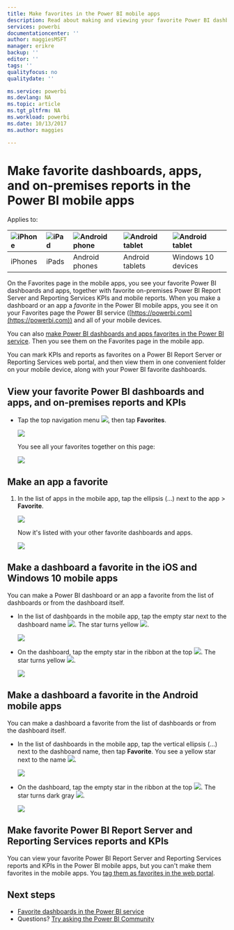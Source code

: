 ```yaml
---
title: Make favorites in the Power BI mobile apps
description: Read about making and viewing your favorite Power BI dashboards, apps, and Power BI Report Server and Reporting Services reports and KPIs in the mobile apps.
services: powerbi
documentationcenter: ''
author: maggiesMSFT
manager: erikre
backup: ''
editor: ''
tags: ''
qualityfocus: no
qualitydate: ''

ms.service: powerbi
ms.devlang: NA
ms.topic: article
ms.tgt_pltfrm: NA
ms.workload: powerbi
ms.date: 10/13/2017
ms.author: maggies

---
```

# Make favorite dashboards, apps, and on-premises reports in the Power BI mobile apps
Applies to:

| ![iPhone](media/mobile-apps-favorites/iphone-logo-50-px.png) | ![iPad](media/mobile-apps-favorites/ipad-logo-50-px.png) | ![Android phone](media/mobile-apps-favorites/android-phone-logo-50-px.png) | ![Android tablet](media/mobile-apps-favorites/android-tablet-logo-50-px.png) | ![Android tablet](media/mobile-apps-favorites/win-10-logo-50-px.png) |
|:--- |:--- |:--- |:--- |:--- |
| iPhones |iPads |Android phones |Android tablets |Windows 10 devices |

On the Favorites page in the mobile apps, you see your favorite Power BI dashboards and apps, together with favorite on-premises Power BI Report Server and Reporting Services KPIs and mobile reports. When you make a dashboard or an app a *favorite* in the Power BI mobile apps, you see it on your Favorites page the Power BI service ([https://powerbi.com](https://powerbi.com)) and all of your mobile devices. 

You can also [make Power BI dashboards and apps favorites in the Power BI service](service-dashboard-favorite.md). Then you see them on the Favorites page in the mobile app.

You can mark KPIs and reports as favorites on a Power BI Report Server or Reporting Services web portal, and then view them in one convenient folder on your mobile device, along with your Power BI favorite dashboards.

## View your favorite Power BI dashboards and apps, and on-premises reports and KPIs
* Tap the top navigation menu ![](media/mobile-apps-favorites/power-bi-iphone-global-nav-button.png), then tap **Favorites**.
  
  ![](media/mobile-apps-favorites/power-bi-ipad-faves-pbi-report-server.png)
  
  You see all your favorites together on this page:
  
  ![](media/mobile-apps-favorites/power-bi-ipad-favorites.png)

## Make an app a favorite
1. In the list of apps in the mobile app, tap the ellipsis (...) next to the app > **Favorite**.
   
    ![](media/mobile-apps-favorites/power-bi-android-favorite-app-ellipsis.png)
   
    Now it's listed with your other favorite dashboards and apps.
   
    ![](media/mobile-apps-favorites/power-bi-android-favorite-apps.png)

## Make a dashboard a favorite in the iOS and Windows 10 mobile apps
You can make a Power BI dashboard or an app a favorite from the list of dashboards or from the dashboard itself.

* In the list of dashboards in the mobile app, tap the empty star next to the dashboard name ![](media/mobile-apps-favorites/power-bi-mobile-not-favorite-icon.png). The star turns yellow ![](media/mobile-apps-favorites/power-bi-mobile-yes-favorite-icon.png).
  
    ![](media/mobile-apps-favorites/power-bi-mobile-make-dashboard-favorite.png)
* On the dashboard, tap the empty star in the ribbon at the top ![](media/mobile-apps-favorites/power-bi-mobile-not-favorite-icon.png). The star turns yellow ![](media/mobile-apps-favorites/power-bi-mobile-yes-favorite-icon.png).
  
    ![](media/mobile-apps-favorites/power-bi-mobile-favorite-selected.png)

## Make a dashboard a favorite in the Android mobile apps
You can make a dashboard a favorite from the list of dashboards or from the dashboard itself.

* In the list of dashboards in the mobile app, tap the vertical ellipsis (...) next to the dashboard name, then tap **Favorite**. You see a yellow star next to the name ![](media/mobile-apps-favorites/power-bi-mobile-yes-favorite-icon.png).
  
    ![](media/mobile-apps-favorites/power-bi-android-make-favorite.png)
* On the dashboard, tap the empty star in the ribbon at the top ![](media/mobile-apps-favorites/power-bi-mobile-not-favorite-icon.png). The star turns dark gray ![](media/mobile-apps-favorites/power-bi-android-favorite-icon.png).
  
    ![](media/mobile-apps-favorites/power-bi-android-favorite-in-dashboard.png)

## Make favorite Power BI Report Server and Reporting Services reports and KPIs
You can view your favorite Power BI Report Server and Reporting Services reports and KPIs in the Power BI mobile apps, but you can't make them favorites in the mobile apps. You [tag them as favorites in the web portal](report-server/getting-around.md#tag-your-favorite-reports-and-kpis). 

## Next steps
* [Favorite dashboards in the Power BI service](service-dashboard-favorite.md) 
* Questions? [Try asking the Power BI Community](http://community.powerbi.com/)

